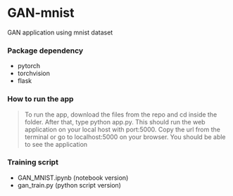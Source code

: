 # GAN-mnist
GAN application using mnist dataset

### Package dependency
- pytorch
- torchvision
- flask

### How to run the app
> To run the app, download the files from the repo and cd inside the folder. After that, type python app.py. This should run the web application on your local host with port:5000. Copy the url from the terminal or go to localhost:5000 on your browser. You should be able to see the application

### Training script
- GAN_MNIST.ipynb (notebook version)
- gan_train.py (python script version)
